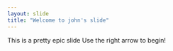 ```yaml
---
layout: slide
title: "Welcome to john's slide"
---
```

This is a pretty epic slide
Use the right arrow to begin!
